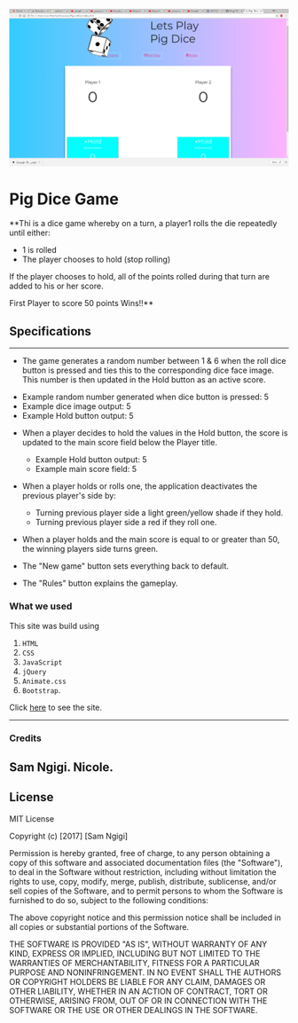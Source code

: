 ![Pig Dice](images/Pig-Dice.png)


Pig Dice Game
=======================


**Thi is a dice game whereby on a turn, a player1 rolls the die repeatedly until either:
- 1 is rolled
- The player chooses to hold (stop rolling)


If the player chooses to hold, all of the points rolled during that turn are added to his or her score.


First Player to score 50 points Wins!!**


## Specifications
-----------------
-  The game generates a random number between 1 & 6 when the roll dice button is pressed and ties this to the corresponding dice face image. This number is then updated in the Hold button as an active score.
  * Example random number generated when dice button is pressed: 5
  * Example dice image output: 5
  * Example Hold button output: 5


- When a player decides to hold the values in the Hold button, the score is updated to the main score field below the Player title.
  * Example Hold button output: 5
  * Example main score field: 5


- When a player holds or rolls one, the application deactivates the previous player's side by:
  * Turning previous player side a light green/yellow shade if they hold.
  * Turning previous player side a red if they roll one.

- When a player holds and the main score is equal to or greater than 50, the winning players side turns green.

- The "New game" button sets everything back to default.

- The "Rules" button explains the gameplay.




### What we used
This site was build using  
1. `HTML`
2. `CSS`
3. `JavaScript`
4. `jQuery`
5. `Animate.css`
6. `Bootstrap`.

Click [here](https://samngigi.github.io/Pig-Dice/) to see the site.

------------

### Credits

Sam Ngigi.
Nicole.
------------

License
-------

MIT License

Copyright (c) [2017] [Sam Ngigi]

Permission is hereby granted, free of charge, to any person obtaining a copy
of this software and associated documentation files (the "Software"), to deal
in the Software without restriction, including without limitation the rights
to use, copy, modify, merge, publish, distribute, sublicense, and/or sell
copies of the Software, and to permit persons to whom the Software is
furnished to do so, subject to the following conditions:

The above copyright notice and this permission notice shall be included in all
copies or substantial portions of the Software.

THE SOFTWARE IS PROVIDED "AS IS", WITHOUT WARRANTY OF ANY KIND, EXPRESS OR
IMPLIED, INCLUDING BUT NOT LIMITED TO THE WARRANTIES OF MERCHANTABILITY,
FITNESS FOR A PARTICULAR PURPOSE AND NONINFRINGEMENT. IN NO EVENT SHALL THE
AUTHORS OR COPYRIGHT HOLDERS BE LIABLE FOR ANY CLAIM, DAMAGES OR OTHER
LIABILITY, WHETHER IN AN ACTION OF CONTRACT, TORT OR OTHERWISE, ARISING FROM,
OUT OF OR IN CONNECTION WITH THE SOFTWARE OR THE USE OR OTHER DEALINGS IN THE
SOFTWARE.
